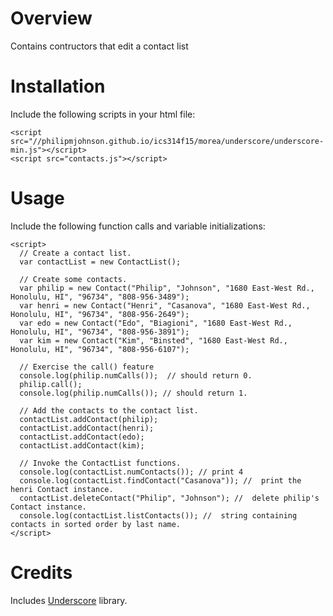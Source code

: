 # Overview

Contains contructors that edit a contact list

# Installation

Include the following scripts in your html file:

```
<script src="//philipmjohnson.github.io/ics314f15/morea/underscore/underscore-min.js"></script>
<script src="contacts.js"></script>
```

# Usage

Include the following function calls and variable initializations:

```
<script>
  // Create a contact list.
  var contactList = new ContactList();

  // Create some contacts.
  var philip = new Contact("Philip", "Johnson", "1680 East-West Rd., Honolulu, HI", "96734", "808-956-3489");
  var henri = new Contact("Henri", "Casanova", "1680 East-West Rd., Honolulu, HI", "96734", "808-956-2649");
  var edo = new Contact("Edo", "Biagioni", "1680 East-West Rd., Honolulu, HI", "96734", "808-956-3891");
  var kim = new Contact("Kim", "Binsted", "1680 East-West Rd., Honolulu, HI", "96734", "808-956-6107");

  // Exercise the call() feature
  console.log(philip.numCalls());  // should return 0.
  philip.call();
  console.log(philip.numCalls()); // should return 1.

  // Add the contacts to the contact list.
  contactList.addContact(philip);
  contactList.addContact(henri);
  contactList.addContact(edo);
  contactList.addContact(kim);

  // Invoke the ContactList functions.
  console.log(contactList.numContacts()); // print 4
  console.log(contactList.findContact("Casanova")); //  print the henri Contact instance.
  contactList.deleteContact("Philip", "Johnson"); //  delete philip's Contact instance.
  console.log(contactList.listContacts()); //  string containing contacts in sorted order by last name.
</script>
```

# Credits

Includes [Underscore](http://underscorejs.org/) library.
